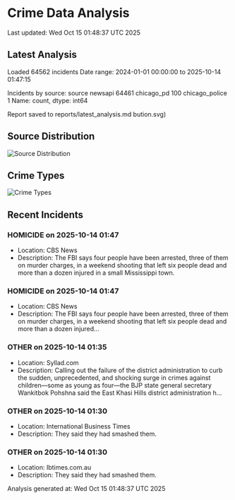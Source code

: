 # Crime Data Analysis
Last updated: Wed Oct 15 01:48:37 UTC 2025

## Latest Analysis

Loaded 64562 incidents
Date range: 2024-01-01 00:00:00 to 2025-10-14 01:47:15

Incidents by source:
source
newsapi           64461
chicago_pd          100
chicago_police        1
Name: count, dtype: int64

Report saved to reports/latest_analysis.md
bution.svg)

## Source Distribution
![Source Distribution](images/source_distribution.svg)

## Crime Types
![Crime Types](images/crime_types.svg)

## Recent Incidents

### HOMICIDE on 2025-10-14 01:47
- Location: CBS News
- Description: The FBI says four people have been arrested, three of them on murder charges, in a weekend shooting that left six people dead and more than a dozen injured in a small Mississippi town.


### HOMICIDE on 2025-10-14 01:47
- Location: CBS News
- Description: The FBI says four people have been arrested, three of them on murder charges, in a weekend shooting that left six people dead and more than a dozen injured...


### OTHER on 2025-10-14 01:35
- Location: Syllad.com
- Description: Calling out the failure of the district administration to curb the sudden, unprecedented, and shocking surge in crimes against children—some as young as four—the BJP state general secretary Wankitbok Pohshna said the East Khasi Hills district administration h…


### OTHER on 2025-10-14 01:30
- Location: International Business Times
- Description: They said they had smashed them.


### OTHER on 2025-10-14 01:30
- Location: Ibtimes.com.au
- Description: They said they had smashed them.

Analysis generated at: Wed Oct 15 01:48:37 UTC 2025
